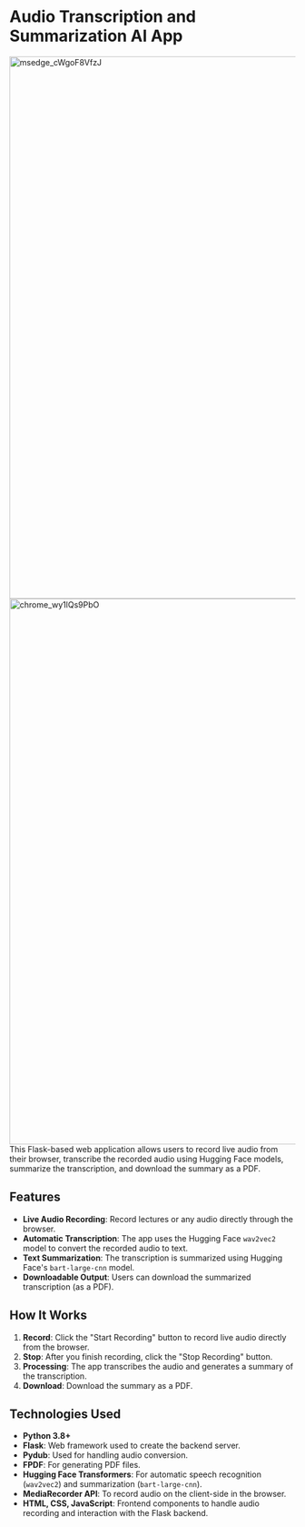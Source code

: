 # Audio Transcription and Summarization AI App
<img width="954" alt="msedge_cWgoF8VfzJ" src="https://github.com/user-attachments/assets/4b3d1920-a490-4224-a9a9-d3c5e70ed25c">
<img width="960" alt="chrome_wy1lQs9PbO" src="https://github.com/user-attachments/assets/1655c54e-8e1f-4c8a-8b5e-865c682c9885">
This Flask-based web application allows users to record live audio from their browser, transcribe the recorded audio using Hugging Face models, summarize the transcription, and download the summary as a PDF.

## Features
- **Live Audio Recording**: Record lectures or any audio directly through the browser.
- **Automatic Transcription**: The app uses the Hugging Face `wav2vec2` model to convert the recorded audio to text.
- **Text Summarization**: The transcription is summarized using Hugging Face's `bart-large-cnn` model.
- **Downloadable Output**: Users can download the summarized transcription (as a PDF).

## How It Works
1. **Record**: Click the "Start Recording" button to record live audio directly from the browser.
2. **Stop**: After you finish recording, click the "Stop Recording" button.
3. **Processing**: The app transcribes the audio and generates a summary of the transcription.
4. **Download**: Download the summary as a PDF.

## Technologies Used
- **Python 3.8+**
- **Flask**: Web framework used to create the backend server.
- **Pydub**: Used for handling audio conversion.
- **FPDF**: For generating PDF files.
- **Hugging Face Transformers**: For automatic speech recognition (`wav2vec2`) and summarization (`bart-large-cnn`).
- **MediaRecorder API**: To record audio on the client-side in the browser.
- **HTML, CSS, JavaScript**: Frontend components to handle audio recording and interaction with the Flask backend.

